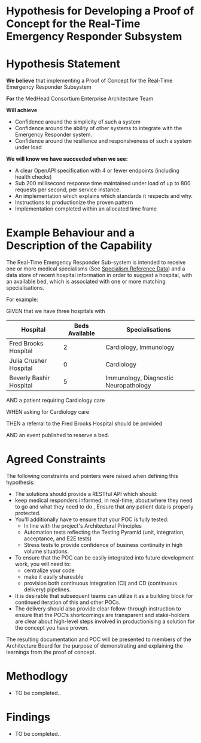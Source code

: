 # Hypothesis for Developing a Proof of Concept for the Real-Time Emergency Responder Subsystem

# Hypothesis Statement

**We believe** that implementing a Proof of Concept for the Real-Time Emergency
Responder Subsystem

**For** the MedHead Consortium Enterprise Architecture Team

**Will achieve**
* Confidence around the simplicity of such a system
* Confidence around the ability of other systems to integrate with the Emergency Responder system.
* Confidence around the resilience and responsiveness of such a system under load

**We will know we have succeeded when we see:**
* A clear OpenAPI specification with 4 or fewer endpoints (including health checks)
* Sub 200 millisecond response time maintained under load of up to 800 requests per second, per service instance.
* An implementation which explains which standards it respects and why.
* Instructions to productionize the proven pattern
* Implementation completed within an allocated time frame

# Example Behaviour and a Description of the Capability

The Real-Time Emergency Responder Sub-system is intended to receive one or more medical specialisms (See [Specialism Reference Data](../models/reference-data/specialities)) 
and a data store of recent hospital information in order to suggest a hospital, with an available bed, which is associated with
    one or more matching specialisations.
    
   For example:
   
   GIVEN that we have three hospitals with
   
   | Hospital | Beds Available  | Specialisations |
   | -------- | --------------  | -------------- |
   | Fred Brooks Hospital | 2 | Cardiology, Immunology |
   | Julia Crusher Hospital | 0 | Cardiology |
   | Beverly Bashir Hospital | 5 | Immunology, Diagnostic Neuropathology |
   
   AND a patient requiring Cardiology care
   
   WHEN asking for Cardiology care
   
   THEN a referral to the Fred Brooks Hospital should be provided
   
   AND an event published to reserve a bed.


# Agreed Constraints

The following constraints and pointers were raised when defining this hypothesis:

* The solutions should provide a RESTful API which should: 
 * keep medical responders informed, in real-time, about:where they need to go and what they need to do
 , Ensure that any patient data is properly protected. 
* You'll additionally have to ensure that your POC is fully tested:
  * In line with the project's Architectural Principles
  * Automation tests reflecting the Testing Pyramid (unit, integration, acceptance, and E2E tests)
  * Stress tests to provide confidence of business continuity in high volume situations.
* To ensure that the POC can be easily integrated into future development 
work, you will need to:
   * centralize your code
   * make it easily shareable
   * provision both continuous integration (CI) and CD (continuous delivery) pipelines.
* It is desirable that subsequent teams can utilize it as a building block for 
continued iteration of this and other POCs.
* The delivery should also provide clear follow-through instruction to ensure that 
the POC’s shortcomings are transparent and stake-holders are clear about high-level steps involved in productionising a solution for the concept you have proven.

The resulting documentation and POC will be presented to members of the Architecture Board for the purpose of 
 demonstrating and explaining the learnings from the proof of concept.

# Methodlogy

* TO be completed..

# Findings

* TO be completed..
